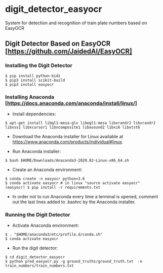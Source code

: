 # digit_detector_easyocr

System for detection and recognition of train plate numbers based on EasyOCR


## Digit Detector Based on EasyOCR [https://github.com/JaidedAI/EasyOCR]

### Installing the Digit Detector

```
$ pip install python-bidi
$ pip3 install scikit-build
$ pip3 install easyocr
```

### Installing Anaconda  [https://docs.anaconda.com/anaconda/install/linux/]

* Install dependencies:

```
$ apt-get install libgl1-mesa-glx libegl1-mesa libxrandr2 libxrandr2 libxss1 libxcursor1 libxcomposite1 libasound2 libxi6 libxtst6
```

* Download the Anaconda installer for Linux available at https://www.anaconda.com/products/individual#linux.

* Run Anaconda installer:

```
$ bash $HOME/Downloads/Anaconda3-2020.02-Linux-x86_64.sh
```

* Create an Anaconda environment: 

```
$ conda create -n easyocr python=3.6
$ conda activate easyocr # in linux "source activate easyocr"
(easyocr) $ pip install -r requirements.txt
```

* In order not to run Anaconda every time a terminal is opened, comment out the last lines added to .bashrc by the Anaconda installer.


### Running the Digit Detector

* Activate Anaconda environment:

```
$ . "$HOME/anaconda3/etc/profile.d/conda.sh"
$ conda activate easyocr
```

* Run the digit detector:

```
$ cd digit_detector_easyocr
$ python pred_easyocr.py -g ground_truths/ground_truth.txt  -n train_numbers/train_numbers.txt
```




